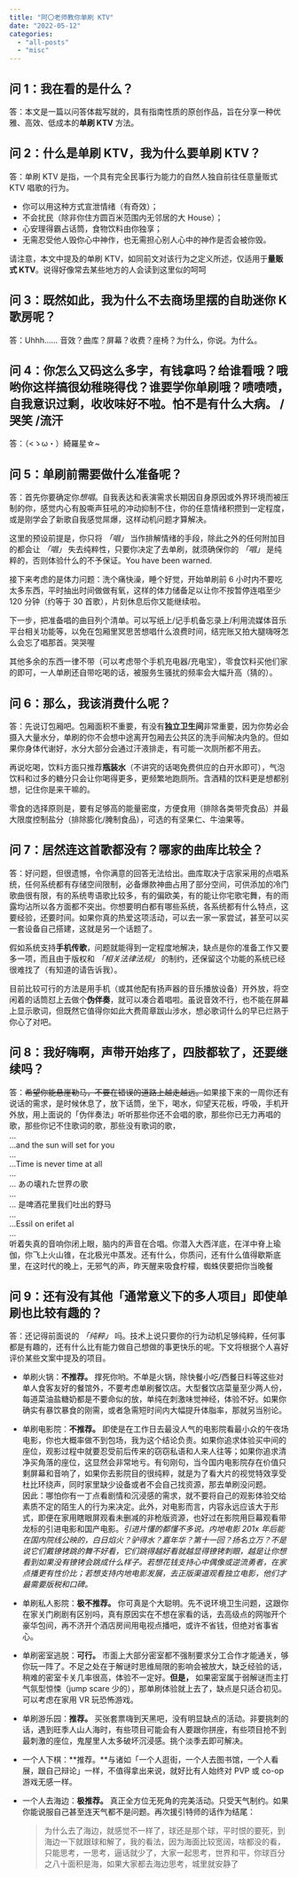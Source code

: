 ```yaml
---
title: "阿〇老师教你单刷 KTV"
date: "2022-05-12"
categories: 
  - "all-posts"
  - "misc"
---
```


## 问 1：我在看的是什么？

答：本文是一篇以问答体裁写就的，具有指南性质的原创作品，旨在分享一种优雅、高效、低成本的**单刷 KTV** 方法。

## 问 2：什么是单刷 KTV，我为什么要单刷 KTV？

答：单刷 KTV 是指，一个具有完全民事行为能力的自然人独自前往任意量贩式 KTV 唱歌的行为。

- 你可以用这种方式宣泄情绪（有奇效）；
- 不会扰民（除非你住方圆百米范围内无邻居的大 House）；
- 心安理得霸占话筒，食物饮料由你独享；
- 无需忍受他人毁你心中神作，也无需担心别人心中的神作是否会被你毁。

请注意，本文中提及的单刷 KTV，如同前文对该行为之定义所述，仅适用于**量贩式 KTV**。说得好像常去某些地方的人会读到这里似的呵呵

## 问 3：既然如此，我为什么不去商场里摆的自助迷你 K 歌房呢？

答：Uhhh…… 音效？曲库？屏幕？收费？座椅？为什么，你说。为什么。

## 问 4：你怎么又码这么多字，有钱拿吗？给谁看哦？哦哟你这样搞很幼稚晓得伐？谁要学你单刷哦？啧啧啧，自我意识过剩，收收味好不啦。怕不是有什么大病。 /哭笑 /流汗

答：（<ゝω・）綺羅星☆~

## 问 5：单刷前需要做什么准备呢？

答：首先你要确定你*想唱*。自我表达和表演需求长期因自身原因或外界环境而被压制的你，感觉内心有股嘶声狂吼的冲动抑制不住，你的任意情绪积攒到一定程度，或是刚学会了新歌自我感觉屌爆，这样动机问题才算解决。

这里的预设前提是，你只将 *「唱」* 当作排解情绪的手段，除此之外的任何附加目的都会让 *「唱」* 失去纯粹性，只要你决定了去单刷，就须确保你的 *「唱」* 是纯粹的，否则体验什么的不予保证。You have been warned.

接下来考虑的是体力问题：洗个痛快澡，睡个好觉，开始单刷前 6 小时内不要吃太多东西，平时抽出时间做做有氧，这样的体力储备足以让你不按暂停连唱至少 120 分钟（约等于 30 首歌），片刻休息后你又能继续啦。

下一步，把准备唱的曲目列个清单。可以写纸上/记手机备忘录上/利用流媒体音乐平台相关功能等，以免在包厢里冥思苦想唱什么浪费时间，结完账又拍大腿嗨呀怎么会忘了唱那首。哭哭喔

其他多余的东西一律不带（可以考虑带个手机充电器/充电宝），零食饮料买他们家的即可，一人单刷还自带吃喝的话，被服务生骚扰的频率会大幅升高（猜的）。

## 问 6：那么，我该消费什么呢？

答：先说订包厢吧。包厢面积不重要，有没有**独立卫生间**非常重要，因为你势必会摄入大量水分，单刷的你不会想中途离开包厢去公共区的洗手间解决内急的。但如果你身体代谢好，水分大部分会通过汗液排走，有可能一次厕所都不用去。

再说吃喝，饮料方面只推荐**瓶装水**（不讲究的话喝免费供应的白开水即可），气泡饮料和过多的糖分只会让你喝得更多，更频繁地跑厕所。含酒精的饮料更是想都别想，记住你是来干嘛的。

零食的选择原则是，要有足够高的能量密度，方便食用（排除各类带壳食品）并最大限度控制盐分（排除膨化/腌制食品），可选的有坚果仁、牛油果等。

## 问 7：居然连这首歌都没有？哪家的曲库比较全？

答：好问题，但很遗憾，令你满意的回答无法给出。曲库取决于店家采用的点唱系统，任何系统都有存储空间限制，必备爆款神曲占用了部分空间，可供添加的冷门歌曲很有限，有的系统粤语歌比较多，有的偏欧美，有的能让你宅歌宅舞，有的雨露均沾所以各方面都不突出。你想要明白都有哪些系统，各系统都有什么特点，这要经验，还要时间。如果你真的热爱这项活动，可以去一家一家尝试，甚至可以买一套设备自己搭建，这就是另一个话题了。

假如系统支持**手机传歌**，问题就能得到一定程度地解决，缺点是你的准备工作又要多一项，而且由于版权和 *「相关法律法规」* 的制约，还保留这个功能的系统已经很难找了（有知道的请告诉我）。

目前比较可行的方法是用手机（或其他配有扬声器的音乐播放设备）开外放，将空闲着的话筒怼上去做个**伪伴奏**，就可以凑合着唱啦。虽说音效不行，也不能在屏幕上显示歌词，但既然它值得你如此大费周章跋山涉水，想必歌词什么的早已烂熟于你心了对吧。

## 问 8：我好嗨啊，声带开始疼了，四肢都软了，还要继续吗？

答：~~希望你能悬崖勒马，不要在错误的道路上越走越远。~~如果接下来的一周你还有说话的需求，是时候休息了，放下话筒，坐下，喝水，仰望天花板，呼吸，手机开外放，用上面说的「伪伴奏法」听听那些你还不会唱的歌，那些你已无力再唱的歌，那些你记不住歌词的歌，那些没有歌词的歌，  
...  
...and the sun will set for you  
...  
...Time is never time at all  
...  
... あの壊れた世界の歌  
...  
... 是啤酒花里我们吐出的野马  
...  
...Essil on erifet al  
...  
听着失真的音响你闭上眼，脑内的声音在合唱。你潜入大西洋底，在洋中脊上瑜伽，你飞上火山锥，在北极光中蒸发。还有什么，你质问，还有什么值得歇斯底里，在这时代的晚上，无邪气的声，昨天醒来吸食柠檬，蜘蛛侠要把你当晚餐

## 问 9：还有没有其他「通常意义下的多人项目」即使单刷也比较有趣的？

答：还记得前面说的 *「纯粹」* 吗。技术上说只要你的行为动机足够纯粹，任何事都是有趣的，还有什么比有能力做自己想做的事更快乐的呢。下文将根据个人喜好评价某些文案中提及的项目。

- 单刷火锅：**不推荐。** 撑死你哟。不单是火锅，除快餐小吃/西餐日料等这些对单人食客友好的餐馆外，不要考虑单刷餐饮店。大型餐饮店菜量至少两人份，每道菜油盐糖奶都是不要命似的放，单纯在刺激味觉神经，体验不好。如果你确实有暴饮暴食的刚需，或者急需短时间内大幅提升体脂率，那就另当别论。
- 单刷电影院：**不推荐。** 即使是在工作日去最没人气的电影院看最小众的午夜场电影，你也大概率做不到包场，我为这个结论负责。如果你追求体验买中间的座位，观影过程中就要忍受前后传来的窃窃私语和人来人往等；如果你追求清净买角落的座位，这显然会非常地亏。有句刚句，当今国内电影院存在价值只剩屏幕和音响了，如果你去影院目的很纯粹，就是为了看大片的视觉特效享受杜比环绕声，同时家里缺少设备或者不会自己找资源，那去单刷没问题。  
  因此：哪怕你有一丁点看剧情和沉浸感的需求，就不要将自己的观影体验交给素质不定的陌生人的行为来决定。此外，对电影而言，内容永远应该大于形式，即便在家用瞎眼屏观看未删减的非枪版资源，也好过在影院用巨幕观看带龙标的引进电影和国产电影。*引进片懂的都懂不多说。内地电影 201x 年后能在国内院线公映的，白日焰火？驴得水？嘉年华？第十一回？扬名立万？不是说它们戴镣铐跳的舞不好看，它们跳得越好看就越显得镣铐刺眼，越是让你想看到如果没有镣铐会跳成什么样子。若想花钱支持心中偶像或逆流勇者，在家点播更有性价比；若想支持内地电影发展，去正版渠道观看独立电影，他们才最需要版税和口碑。*
- 单刷私人影院：**极不推荐。** 你可真是个大聪明。先不说环境卫生问题，这跟你在家关门刷剧有区别吗，真有原因实在不想在家看的话，去高级点的网咖开个豪华包间，再不济开个酒店房间用电视点播吧，或许不省钱，但绝对省事省心。
- 单刷密室逃脱：**可行。** 市面上大部分密室都不强制要求分工合作才能通关，够你玩一阵了。不足之处在于解谜时思维局限的影响会被放大，缺乏经验的话，稍难的密室卡关几率很高，体验不一定好。**但是，** 如果密室属于弱解谜而主打气氛型惊悚（jump scare 少的），那单刷体验就上去了，缺点是只适合初见。可以考虑在家用 VR 玩恐怖游戏。
- 单刷游乐园：**推荐。** 买张套票嗨到天黑吧，没有明显缺点的活动。非要挑刺的话，遇到旺季人山人海时，有些项目可能会有人要跟你拼座，有些项目抢不到最刺激的座位，鬼屋里人太多破坏沉浸感。挑个淡季去即可解决。
- 一个人下棋：**推荐。**与诸如「一个人逛街，一个人去图书馆，一个人看展，跟自己辩论」一样，不值得拿出来说，就好比有人始终对 PVP 或 co-op 游戏无感一样。
- 一个人去海边：**极推荐。** 真正全方位无死角的完美活动。只受天气制约。如果你能说服自己甚至连天气都不是问题。再次援引特师的话作为结尾：
    
    > 为什么去了海边，就感觉不一样了，球还是那个球，平时恨的要死，到海边一下就跟球和解了，我的看法，因为海面比较宽阔，啥都没的看，只能思考，一思考，逼话就少了，大家一起思考，世界和平，你球百分之八十面积是海，如果大家都去海边思考，城里就安静了

